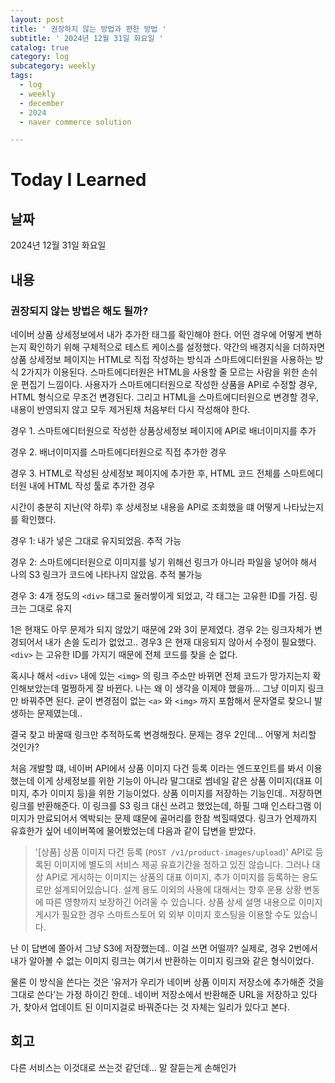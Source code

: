 ```yaml
---
layout: post
title: ' 권장하지 않는 방법과 편한 방법 '
subtitle: ' 2024년 12월 31일 화요일 '
catalog: true
category: log
subcategory: weekly
tags:
  - log
  - weekly
  - december
  - 2024
  - naver commerce solution

---
```


# Today I Learned

## 날짜

2024년 12월 31일 화요일

## 내용

### 권장되지 않는 방법은 해도 될까?

네이버 상품 상세정보에서 내가 추가한 태그를 확인해야 한다. 어떤 경우에 어떻게 변하는지 확인하기 위해 구체적으로 테스트 케이스를 설정했다. 약간의 배경지식을 더하자면 상품 상세정보 페이지는 HTML로 직접 작성하는 방식과 스마트에디터원을 사용하는 방식 2가지가 이용된다. 스마트에디터원은 HTML을 사용할 줄 모르는 사람을 위한 손쉬운 편집기 느낌이다. 사용자가 스마트에디터원으로 작성한 상품을 API로 수정할 경우, HTML 형식으로 무조건 변경된다. 그리고 HTML을 스마트에디터원으로 변경할 경우, 내용이 반영되지 않고 모두 제거된채 처음부터 다시 작성해야 한다.

경우 1. 스마트에디터원으로 작성한 상품상세정보 페이지에 API로 배너이미지를 추가

경우 2. 배너이미지를 스마트에디터원으로 직접 추가한 경우

경우 3. HTML로 작성된 상세정보 페이지에 추가한 후, HTML 코드 전체를 스마트에디터원 내에 HTML 작성 툴로 추가한 경우

시간이 충분히 지난(약 하루) 후 상세정보 내용을 API로 조회했을 떄 어떻게 나타났는지를 확인했다.

경우 1: 내가 넣은 그대로 유지되었음. 추적 가능

경우 2: 스마트에디터원으로 이미지를 넣기 위해선 링크가 아니라 파일을 넣어야 해서 나의 S3 링크가 코드에 나타나지 않았음. 추적 불가능

경우 3: 4개 정도의 `<div>` 태그로 둘러쌓이게 되었고, 각 태그는 고유한 ID를 가짐. 링크는 그대로 유지

 1은 현재도 아무 문제가 되지 않았기 때문에 2와 3이 문제였다. 경우 2는 링크자체가 변경되어서 내가 손쓸 도리가 없었고.. 경우3 은 현재 대응되지 않아서 수정이 필요했다. `<div>` 는 고유한 ID를 가지기 때문에 전체 코드를 찾을 순 없다.

 혹시나 해서 `<div>` 내에 있는 `<img>` 의 링크 주소만 바뀌면 전체 코드가 망가지는지 확인해보았는데 멀쩡하게 잘 바뀐다. 나는 왜 이 생각을 이제야 했을까… 그냥 이미지 링크만 바꿔주면 된다. 굳이 변경점이 없는 `<a>` 와 `<img>` 까지 포함해서 문자열로 찾으니 발생하는 문제였는데..

 결국 찾고 바꿀때 링크만 추적하도록 변경해줬다. 문제는 경우 2인데… 어떻게 처리할 것인가?

처음 개발할 떄, 네이버 API에서 상품 이미지 다건 등록 이라는 엔드포인트를 봐서 이용했는데 이게 상세정보를 위한 기능이 아니라 말그대로 썸네일 같은 상품 이미지(대표 이미지, 추가 이미지 등)을 위한 기능이었다. 상품 이미지를 저장하는 기능인데.. 저장하면 링크를 반환해준다. 이 링크를 S3 링크 대신 쓰려고 했었는데, 하필 그때 인스타그램 이미지가 만료되어서 엑박되는 문제 떄문에 골머리를 한참 썩힐때였다. 링크가 언제까지 유효한가 싶어  네이버쪽에 물어봤었는데 다음과 같이 답변을 받았다.

> '[상품] 상품 이미지 다건 등록 (`POST /v1/product-images/upload`)' API로 등록된 이미지에 별도의 서비스 제공 유효기간을 정하고 있진 않습니다. 
그러나 대상 API로 게시하는 이미지는 상품의 대표 이미지, 추가 이미지를 등록하는 용도로만 설계되어있습니다. 설계 용도 이외의 사용에 대해서는 향후 운용 상황 변동에 따른 영향까지 보장하긴 어려울 수 있습니다. 
상품 상세 설명 내용으로 이미지 게시가 필요한 경우 스마트스토어 외 외부 이미지 호스팅을 이용할 수도 있습니다.
> 

 난 이 답변에 쫄아서 그냥 S3에 저장했는데.. 이걸 쓰면 어떨까? 실제로, 경우 2번에서 내가 알아볼 수 없는 이미지 링크는 여기서 반환하는 이미지 링크와 같은 형식이었다.

 물론 이 방식을 쓴다는 것은 ‘유저가 우리가 네이버 상품 이미지 저장소에 추가해준 것을 그대로 쓴다’는 가정 하이긴 한데.. 네이버 저장소에서 반환해준 URL을 저장하고 있다가, 찾아서 업데이트 된 이미지걸로 바꿔준다는 것 자체는 일리가 있다고 본다.

## 회고

다른 서비스는 이것대로 쓰는것 같던데… 말 잘듣는게 손해인가